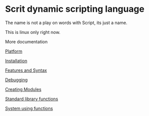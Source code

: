 # Scrit dynamic scripting language

The name is not a play on words with Script, its just a name.


This is linux only right now.

More documentation

[Platform](docs/note.md)

[Installation](docs/install.md)

[Features and Syntax](docs/features.md)

[Debugging](docs/debug.md)

[Creating Modules](docs/modules.md)

[Standard library functions](docs/standard.md)

[System using functions](modules/system/functions.md)